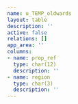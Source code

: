 ```yaml
---
name: u_TEMP_oldwards
layout: table
description: ''
active: false
relations: []
app_area: ''
columns:
- name: prop_ref
  type: char(12)
  description: ''
- name: region
  type: char(3)
  description: ''
---
```


